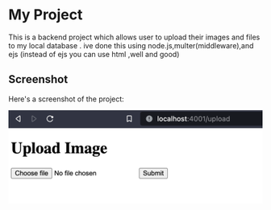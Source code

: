 # My Project

This is a backend project which allows user to upload their images and files to my local database .
ive done this using node.js,multer(middleware),and ejs (instead of ejs you can use html  ,well and good)

## Screenshot

Here's a screenshot of the project:

![Project Screenshot](./Images/Screenshot.png)
